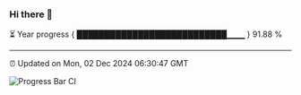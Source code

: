 ### Hi there 👋

⏳ Year progress { ███████████████████████████▁▁▁ } 91.88 %

---

⏰ Updated on Mon, 02 Dec 2024 06:30:47 GMT

![Progress Bar CI](https://github.com/liununu/liununu/workflows/Progress%20Bar%20CI/badge.svg)
